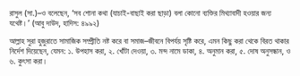 রাসুল (সা.)–ও বলেছেন, ‘সব শোনা কথা (যাচাই-বাছাই করা ছাড়া) বলা কোনো ব্যক্তির মিথ্যাবাদী হওয়ার জন্য যথেষ্ট।’ (আবু দাউদ, হাদিস: ৪৯৯২)

আল্লাহ সুরা হুজুরাতে সামাজিক সম্প্রীতি নষ্ট করে বা সমাজ–জীবনে বিপর্যয় সৃষ্টি করে, এমন কিছু করা থেকে বিরত থাকার নির্দেশ দিয়েছেন, যেমন: ১. উপহাস করা, ২. খোঁটা দেওয়া, ৩. মন্দ নামে ডাকা, ৪. অনুমান করা, ৫. দোষ অনুসন্ধান, ও ৬. কুৎসা করা।
